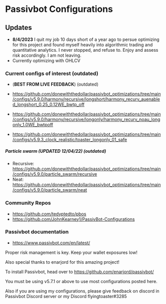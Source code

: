 # Passivbot Configurations
## Updates
  * **8/4/2023** I quit my job 10 days short of a year ago to persue optimizing for this project and found myself heavily into algorithmic trading and quantitative analytics. I never stopped, and refuse to. Enjoy and assess risk accordingly. I am not leaving.
  * Currently optimizing with OHLCV
### Current configs of interest (outdated)
* (**BEST FROM LIVE FEEDBACK**) (outdated)
* https://github.com/donewiththedollar/passivbot_optimizations/tree/main/configs/v5.9.0/harmony/recursive/longshort/harmony_recurv_auenabled_longshort_0.25_0.12WE_bwtp_off
* https://github.com/donewiththedollar/passivbot_optimizations/tree/main/configs/v5.9.0/harmony/recursive/longonly/harmony_recurv_noau_longonly_1.0WE_bwtpoff

* https://github.com/donewiththedollar/passivbot_optimizations/tree/main/configs/v5.9.3_clock_realistic/toaster_longonly_01_safe
##### Particle swarm (**UPDATED 12/04/22**) (outdated)
  * Recursive: https://github.com/donewiththedollar/passivbot_optimizations/tree/main/configs/v5.9.0/particle_swarm/recursive
  * Neat: https://github.com/donewiththedollar/passivbot_optimizations/tree/main/configs/v5.9.0/particle_swarm/neat
  
### Community Repos
  * https://github.com/tedyptedto/pbos
  * https://github.com/JohnKearney1/PassivBot-Configurations
### Passivbot documentation
  * https://www.passivbot.com/en/latest/
  

Proper risk management is key. Keep your wallet exposures low!

Also special thanks to enarjord for this amazing project!

To install Passivbot, head over to https://github.com/enarjord/passivbot/

You must be using v5.7.1 or above to use most configurations posted here.

Also if you are using my configurations, please give feedback on discord in Passivbot Discord server or my Discord flyingtoaster#3285
